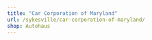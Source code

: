 ```yaml
---
title: "Car Corporation of Maryland"
url: /sykesville/car-corporation-of-maryland/
shop: Autohaus
---
```

